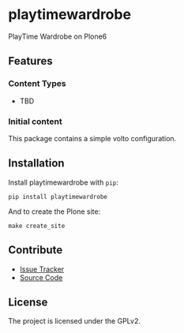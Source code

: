 # playtimewardrobe

PlayTime Wardrobe on Plone6

## Features

### Content Types

- TBD

### Initial content

This package contains a simple volto configuration.

Installation
------------

Install playtimewardrobe with `pip`:

```shell
pip install playtimewardrobe
```
And to create the Plone site:

```shell
make create_site
```

## Contribute

- [Issue Tracker](https://github.com/collective/playtimewardrobe/issues)
- [Source Code](https://github.com/collective/playtimewardrobe/)

## License

The project is licensed under the GPLv2.
